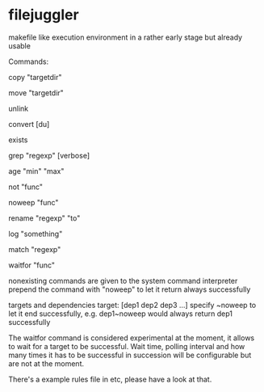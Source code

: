 # filejuggler

makefile like execution environment in a rather early stage but already usable

Commands:

copy "targetdir" 

move "targetdir" 

unlink 

convert [du]

exists 

grep "regexp" [verbose]

age "min" "max"

not "func"

noweep "func"

rename "regexp" "to"

log "something"

match "regexp"

waitfor "func"


nonexisting commands are given to the system command interpreter
prepend the command with "noweep" to let it return always successfully

targets and dependencies
target: [dep1 dep2 dep3 ...]
specify \~noweep to let it end successfully, e.g. dep1\~noweep would always return dep1 successfully

The waitfor command is considered experimental at the moment, it allows to wait for a target to be successful. Wait time, polling interval and how many times it has to be successful in succession will be configurable but are not at the moment.

There's a example rules file in etc, please have a look at that.
